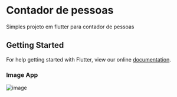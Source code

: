 # Contador de pessoas

Simples projeto em flutter para contador de pessoas

## Getting Started

For help getting started with Flutter, view our online
[documentation](https://flutter.io/).


### Image App
![image](https://user-images.githubusercontent.com/5832193/47578273-61091980-d91f-11e8-8e24-78a94d0a94b6.png)

